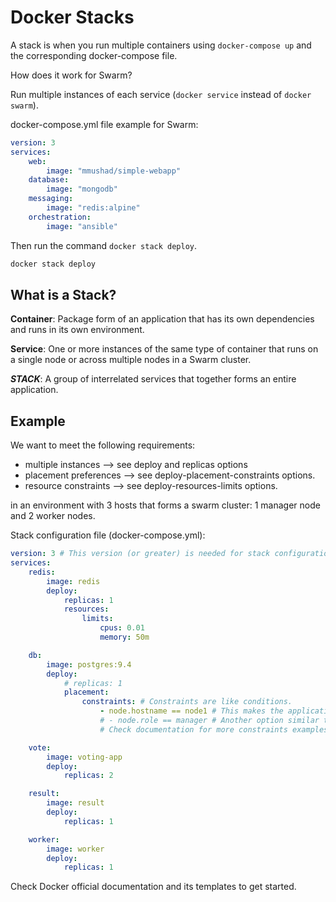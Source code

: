 # Docker Stacks

A stack is when you run multiple containers using `docker-compose up` and the corresponding docker-compose file.

How does it work for Swarm?

Run multiple instances of each service (`docker service` instead of `docker swarm`).

docker-compose.yml file example for Swarm:

```yml
version: 3
services:
    web:
        image: "mmushad/simple-webapp"
    database:
        image: "mongodb"
    messaging:
        image: "redis:alpine"
    orchestration:
        image: "ansible"
```

Then run the command `docker stack deploy`.

```bash
docker stack deploy
```

## What is a Stack?

**Container**: Package form of an application that has its own dependencies and runs in its own environment.

**Service**: One or more instances of the same type of container that runs on a single node or across multiple nodes in a Swarm cluster.

**_STACK_**: A group of interrelated services that together forms an entire application.

## Example

We want to meet the following requirements:
- multiple instances --> see deploy and replicas options
- placement preferences --> see deploy-placement-constraints options.
- resource constraints --> see deploy-resources-limits options.

in an environment with 3 hosts that forms a swarm cluster: 1 manager node and 2 worker nodes.

Stack configuration file (docker-compose.yml):
```yml
version: 3 # This version (or greater) is needed for stack configurations.
services:
    redis:
        image: redis
        deploy:
            replicas: 1
            resources:
                limits:
                    cpus: 0.01
                    memory: 50m

    db:
        image: postgres:9.4
        deploy:
            # replicas: 1
            placement:
                constraints: # Constraints are like conditions.
                    - node.hostname == node1 # This makes the application to be deployed only in this node
                    # - node.role == manager # Another option similar to the one above
                    # Check documentation for more constraints examples

    vote:
        image: voting-app
        deploy:
            replicas: 2

    result:
        image: result
        deploy:
            replicas: 1

    worker:
        image: worker
        deploy:
            replicas: 1
```

Check Docker official documentation and its templates to get started.